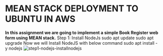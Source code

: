 # MEAN STACK DEPLOYMENT TO UBUNTU IN AWS
   **In this assignment we are going to implement a simple Book Register web form using MEAN stack.**
      Step 1: Install NodeJs
        sudo apt update
        sudo apt upgrade
        Now we will Install NodeJS with below command
        sudo apt install -y nodejs
     ![step1-nodejs-installnodejs](https://user-images.githubusercontent.com/83317716/128594139-57f45a68-fa71-42df-a47d-4a7d79b5cc45.JPG)

     
     


     
